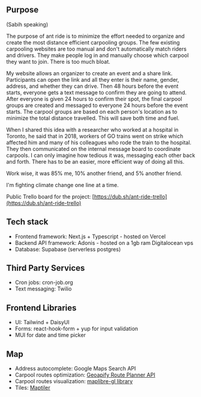 
## Purpose
(Sabih speaking)

The purpose of ant ride is to minimize the effort needed to organize and create the most distance efficient carpooling groups. The few existing carpooling websites are too manual and don't automatically match riders and drivers. They make people log in and manually choose which carpool they want to join. There is too much bloat.

My website allows an organizer to create an event and a share link. Participants can open the link and all they enter is their name, gender, address, and whether they can drive. Then 48 hours before the event starts, everyone gets a text message to confirm they are going to attend. After everyone is given 24 hours to confirm their spot, the final carpool groups are created and messaged to everyone 24 hours before the event starts. The carpool groups are based on each person's location as to minimize the total distance travelled. This will save both time and fuel. 

When I shared this idea with a researcher who worked at a hospital in Toronto, he said that in 2018, workers of GO trains went on strike which affected him and many of his colleagues who rode the train to the hospital. They then communicated on the internal message board to coordinate carpools. I can only imagine how tedious it was, messaging each other back and forth. There has to be an easier, more efficient way of doing all this.

Work wise, it was 85% me, 10% another friend, and 5% another friend. 

I'm fighting climate change one line at a time.

Public Trello board for the project: [https://dub.sh/ant-ride-trello](https://dub.sh/ant-ride-trello)

## Tech stack
- Frontend framework: Next.js + Typescript - hosted on Vercel
- Backend API framework: Adonis - hosted on a 1gb ram Digitalocean vps
- Database: Supabase (serverless postgres)

## Third Party Services
- Cron jobs: cron-job.org
- Text messaging: Twilio

## Frontend Libraries
- UI: Tailwind + DaisyUI
- Forms: react-hook-form + yup for 
input validation
- MUI for date and time 
picker

## Map
- Address autocomplete: Google Maps Search API
- Carpool routes optimization: [Geoapify Route Planner API](https://www.geoapify.com/route-and-schedule-optimization-for-workers-with-route-planner-api)
- Carpool routes visualization: [maplibre-gl library](https://github.com/maplibre/maplibre-gl-js/) 
- Tiles: [Maptiler](https://www.maptiler.com/cloud/)